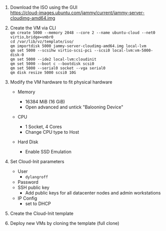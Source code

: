 1. Download the ISO using the GUI </br>
    https://cloud-images.ubuntu.com/jammy/current/jammy-server-cloudimg-amd64.img

1. Create the VM via CLI </br>
    `qm create 5000 --memory 2048 --core 2 --name ubuntu-cloud --net0 virtio,bridge=vmbr0` <!-- creates a virtual machine at ID 5000 with 2GB of memory, 2 cores, named ubuntu cloud, with a virtual network device bridged to the host NIC --></br>
    `cd /var/lib/vz/template/iso/` <!-- change directory to location of iso template downloaded in step 1 --></br>
    `qm importdisk 5000 jammy-server-cloudimg-amd64.img local-lvm` <!-- import the downloaded iso image into the VM using local storage --></br>
    `qm set 5000 --scsihw virtio-scsi-pci --scsi0 local-lvm:vm-5000-disk-0` <!-- add local storage as virtual hard disk within the virtual machine --></br>
    `qm set 5000 --ide2 local-lvm:cloudinit` <!-- create a virtual CD drive in the VM --></br>
    `qm set 5000 --boot c --bootdisk scsi0` <!-- set to boot from the virtual hard disk created earlier --></br>
    `qm set 5000 --serial0 socket --vga serial0` <!-- creates virtual serial port to allow VSC access through proxmox --></br>
    `qm disk resize 5000 scsi0 10G` <!-- Expand the VM disk size to a suitable size -->

1. Modify the VM hardware to fit physical hardware
    - Memory 
        - 16384 MiB (16 GiB)
        - Open advanced and untick "Balooning Device"
    - CPU
        - 1 Socket, 4 Cores
        - Change CPU type to Host <!-- This ensures the VM receives all the instruction sets and capabilities of the host processor -->

    - Hard Disk
        - Enable SSD Emulation

1. Set Cloud-Init parameters
    - User
        - `dylangroff`
    - Password
    - SSH public key
        - Add public keys for all datacenter nodes and admin workstations
    - IP Config
        - set to DHCP 

1. Create the Cloud-Init template

1. Deploy new VMs by cloning the template (full clone)
